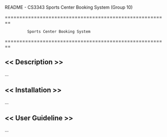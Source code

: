 README - CS3343 Sports Center Booking System (Group 10)

========================================================

              Sports Center Booking System
              
========================================================

<< Description >>
--------------------------------------------------------
...

<< Installation >>
--------------------------------------------------------
...

<< User Guideline >>
--------------------------------------------------------
...

